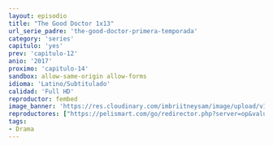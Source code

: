 ```yaml
---
layout: episodio
title: "The Good Doctor 1x13"
url_serie_padre: 'the-good-doctor-primera-temporada'
category: 'series'
capitulo: 'yes'
prev: 'capitulo-12'
anio: '2017'
proximo: 'capitulo-14'
sandbox: allow-same-origin allow-forms
idioma: 'Latino/Subtitulado'
calidad: 'Full HD'
reproductor: fembed
image_banner: 'https://res.cloudinary.com/imbriitneysam/image/upload/v1547171018/good-banner-min.jpg'
reproductores: ["https://pelismart.com/go/redirector.php?server=op&value=MzMwNQ","https://tutumeme.net/embed/player.php?u=bXQ3ajJOaW1wcFRGcEs2VW5XRGExTlRPMytmUnc3bHVwcWhoenVIUjI5SHF5TlNwc0taaG1jN2gwZHZSNTlIRHVhV2tZWitkNUtDVDNOL1ZvYW1rYjJOa29nPT0","https://tutumeme.net/embed/player.php?u=bXQ3ajJOaW1wcFRGcEs2VW5XRGExTlRPMytmUnc3bHVwcWhoenVIUjI5SHF5TlNwc0taaG1jN2gwZHZSNTlIRHVhV2tZWitkNUtDVDNOL1ZvYW1rYjJObG5RPT0","https://api.cuevana3.io/olpremium/gd.php?file=ek5lbm9xYWNrS0xNejZabVlkSFIyTkxQb3BPWDB0UFkwY3lvbjJIRjBPQ1QwNStUck1mVG9kVExvM0djeHA3VnFybXRscUdvMWRXNHRZbU1lYXVUeDg2cGpKVmp4cXpBejYxcGxYaThwZGVxeDN5SG9ieW56ZEN0WTRpTHVNL1kwTXFyaTRtMHlzbW5uR2FFaXF2Wnl0TExub2VmenFTK2xwT3FsYURhMGNpb3ZHU0dlTXJMek0vU3FuNW16clMrbGEyQ2huZTMyTVhRMDRxWGlwT3gxcXpHYklLRWlNbmYxOG1ZYjZ6SDFBPT0","https://tutumeme.net/embed/player.php?u=bXQ3ajJOaW1wcFRGcEs2VW5XRGExTlRPMytmUnc3bHVwcWhoenVIUjI5SHF5TlNwc0taaG1jN2gwZHZSNTlIRHVhV2tZWitkNUtDVDNOL1ZvYW1rYjJOa253PT0","https://api.cuevana3.io/stream/index.php?file=ek5lbm9xYWNrS0xYMTZLa2xNbkdvY3ZTb3BtZng4TGp6ZFpobGFMUGtOYk4yWnllWU5iVDJNWFhZR1JtazVxa2xKR1VvcVBWMGVMWWtaYWhvSkhWNTVxWGFtSm5tWm5TdDdoMWdwS3FwZEszazJTUmVKT1VvZEhUWjNHajBkVG53OWVzb3BpZjFOald6Smc9","https://api.cuevana3.io/rr/gd.php?h=ek5lbm9xYWNrS0xJMVp5b21KREk0dFBLbjVkaHhkRGdrOG1jbnBpUnhhS1YyMzZtaXJheDNyZTFhS0dJbU5XbnA3U2lsWGl2eXVlbHdxZVRqTVBGNmJXU3FadVkyUT09","https://movidy.co/AUTOR/e1416359/2"]
tags:
- Drama
---
```











